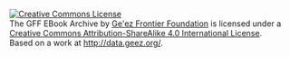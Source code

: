 <a rel="license" href="http://creativecommons.org/licenses/by-sa/4.0/"><img alt="Creative Commons License" style="border-width:0" src="https://i.creativecommons.org/l/by-sa/4.0/88x31.png" /></a><br /><span xmlns:dct="http://purl.org/dc/terms/" property="dct:title">The GFF EBook Archive</span> by <a xmlns:cc="http://creativecommons.org/ns#" href="http://data.geez.org/" property="cc:attributionName" rel="cc:attributionURL">Ge'ez Frontier Foundation</a> is licensed under a <a rel="license" href="http://creativecommons.org/licenses/by-sa/4.0/">Creative Commons Attribution-ShareAlike 4.0 International License</a>.<br />Based on a work at <a xmlns:dct="http://purl.org/dc/terms/" href="http://data.geez.org/" rel="dct:source">http://data.geez.org/</a>.
